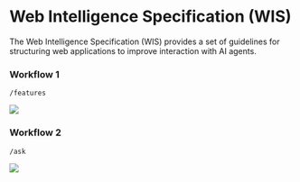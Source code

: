 # Web Intelligence Specification (WIS)

The Web Intelligence Specification (WIS) provides a set of guidelines for structuring web applications to improve interaction with AI agents.

### Workflow 1

`/features`

![](https://i.imgur.com/9Fg52Xu.png)

### Workflow 2

`/ask`

![](https://i.imgur.com/5x6tc83.png)
